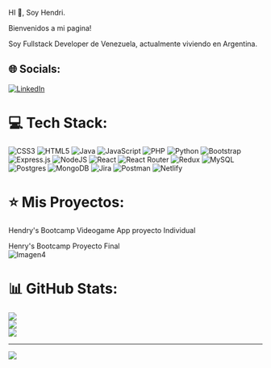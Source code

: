 
HI 👋, Soy Hendri.

Bienvenidos a mi pagina!

Soy Fullstack Developer de Venezuela, actualmente viviendo en Argentina. 


## 🌐 Socials:
[![LinkedIn](https://img.shields.io/badge/LinkedIn-%230077B5.svg?logo=linkedin&logoColor=white)](https://linkedin.com/in/https://www.linkedin.com/in/hendrinavas)


# 💻 Tech Stack:
![CSS3](https://img.shields.io/badge/css3-%231572B6.svg?style=for-the-badge&logo=css3&logoColor=white) ![HTML5](https://img.shields.io/badge/html5-%23E34F26.svg?style=for-the-badge&logo=html5&logoColor=white) ![Java](https://img.shields.io/badge/java-%23ED8B00.svg?style=for-the-badge&logo=java&logoColor=white) ![JavaScript](https://img.shields.io/badge/javascript-%23323330.svg?style=for-the-badge&logo=javascript&logoColor=%23F7DF1E) ![PHP](https://img.shields.io/badge/php-%23777BB4.svg?style=for-the-badge&logo=php&logoColor=white) ![Python](https://img.shields.io/badge/python-3670A0?style=for-the-badge&logo=python&logoColor=ffdd54) ![Bootstrap](https://img.shields.io/badge/bootstrap-%23563D7C.svg?style=for-the-badge&logo=bootstrap&logoColor=white) ![Express.js](https://img.shields.io/badge/express.js-%23404d59.svg?style=for-the-badge&logo=express&logoColor=%2361DAFB) ![NodeJS](https://img.shields.io/badge/node.js-6DA55F?style=for-the-badge&logo=node.js&logoColor=white) ![React](https://img.shields.io/badge/react-%2320232a.svg?style=for-the-badge&logo=react&logoColor=%2361DAFB) ![React Router](https://img.shields.io/badge/React_Router-CA4245?style=for-the-badge&logo=react-router&logoColor=white) ![Redux](https://img.shields.io/badge/redux-%23593d88.svg?style=for-the-badge&logo=redux&logoColor=white) ![MySQL](https://img.shields.io/badge/mysql-%2300f.svg?style=for-the-badge&logo=mysql&logoColor=white) ![Postgres](https://img.shields.io/badge/postgres-%23316192.svg?style=for-the-badge&logo=postgresql&logoColor=white) ![MongoDB](https://img.shields.io/badge/MongoDB-%234ea94b.svg?style=for-the-badge&logo=mongodb&logoColor=white) ![Jira](https://img.shields.io/badge/jira-%230A0FFF.svg?style=for-the-badge&logo=jira&logoColor=white) ![Postman](https://img.shields.io/badge/Postman-FF6C37?style=for-the-badge&logo=postman&logoColor=white) ![Netlify](https://img.shields.io/badge/netlify-%23000000.svg?style=for-the-badge&logo=netlify&logoColor=#00C7B7)

# ⭐ Mis Proyectos:
Hendry's Bootcamp Videogame App proyecto Individual<br/>


Henry's Bootcamp Proyecto Final<br/>
![Imagen4](https://user-images.githubusercontent.com/82617651/214034746-f65bff92-8a29-4e46-9f01-ac79a61489f2.png)


# 📊 GitHub Stats:
![](https://github-readme-stats.vercel.app/api?username=hnavas&theme=dark&hide_border=false&include_all_commits=true&count_private=true)<br/>
![](https://github-readme-streak-stats.herokuapp.com/?user=hnavas&theme=dark&hide_border=false)<br/>
![](https://github-readme-stats.vercel.app/api/top-langs/?username=hnavas&theme=dark&hide_border=false&include_all_commits=true&count_private=true&layout=compact)

---
[![](https://visitcount.itsvg.in/api?id=hnavas&icon=0&color=0)](https://visitcount.itsvg.in)

<!-- Proudly created with GPRM ( https://gprm.itsvg.in ) -->
